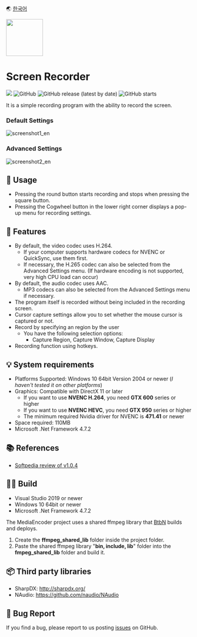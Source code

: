 🌏 [한국어](./README-ko.md)

<img src="./ScreenRecorder/icon.ico" width="100" height="100">

# Screen Recorder

<p>
  
  <img src="https://hits.seeyoufarm.com/api/count/incr/badge.svg?url=https%3A%2F%2Fgithub.com%2Fakon47%2FScreenRecorder&count_bg=%2379C83D&title_bg=%23555555&icon=&icon_color=%23E7E7E7&title=hits&edge_flat=false" />
  <img alt="GitHub" src="https://img.shields.io/github/license/akon47/ScreenRecorder">
  <img alt="GitHub release (latest by date)" src="https://img.shields.io/github/v/release/akon47/ScreenRecorder">
  <img alt="GitHub starts" src="https://img.shields.io/github/stars/akon47/ScreenRecorder">
</p>

It is a simple recording program with the ability to record the screen.

### Default Settings
![screenshot1_en](https://user-images.githubusercontent.com/49547202/132599938-5a34d781-1ff3-49f8-8e0f-470517120850.png)


### Advanced Settings
![screenshot2_en](https://user-images.githubusercontent.com/49547202/132599944-ed239dab-0ca5-4c98-8417-69c8e7b926c3.png)

## 📃 Usage
- Pressing the round button starts recording and stops when pressing the square button.
- Pressing the Cogwheel button in the lower right corner displays a pop-up menu for recording settings.

## 🎨 Features
- By default, the video codec uses H.264.
  - If your computer supports hardware codecs for NVENC or QuickSync, use them first.
  - If necessary, the H.265 codec can also be selected from the Advanced Settings menu. (If hardware encoding is not supported, very high CPU load can occur)
- By default, the audio codec uses AAC.
  - MP3 codecs can also be selected from the Advanced Settings menu if necessary.
- The program itself is recorded without being included in the recording screen.
- Cursor capture settings allow you to set whether the mouse cursor is captured or not.
- Record by specifying an region by the user
  - You have the following selection options:
    - Capture Region, Capture Window, Capture Display
- Recording function using hotkeys.

## 💡 System requirements
- Platforms Supported: Windows 10 64bit Version 2004 or newer (*I haven't tested it on other platforms*)
- Graphics: Compatible with DirectX 11 or later
  - If you want to use **NVENC H.264**, you need **GTX 600** series or higher
  - If you want to use **NVENC HEVC**, you need **GTX 950** series or higher
  - The minimum required Nvidia driver for NVENC is **471.41** or newer
- Space required: 110MB
- Microsoft .Net Framework 4.7.2

## 📚 References
- [Softpedia review of v1.0.4](https://www.softpedia.com/get/Multimedia/Video/Video-Recording/ScreenRecorder-K.shtml)

## 👨‍💻 Build

- Visual Studio 2019 or newer
- Windows 10 64bit or newer
- Microsoft .Net Framework 4.7.2

The MediaEncoder project uses a shared ffmpeg library that [BtbN](https://github.com/BtbN/FFmpeg-Builds) builds and deploys.

1. Create the **ffmpeg_shared_lib** folder inside the project folder.
2. Paste the shared ffmpeg library "**bin, include, lib**" folder into the **fmpeg_shared_lib** folder and build it.

## 📦 Third party libraries
- SharpDX: http://sharpdx.org/
- NAudio: https://github.com/naudio/NAudio

## 🐞 Bug Report
If you find a bug, please report to us posting [issues](https://github.com/akon47/ScreenRecorder/issues) on GitHub.
